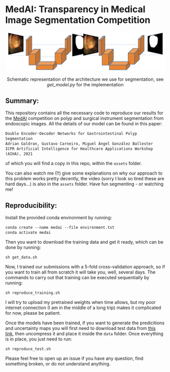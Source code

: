 # MedAI: Transparency in Medical Image Segmentation Competition

![](https://raw.githubusercontent.com/agaldran/medai_challenge/main/assets/overall_fig.png?style=centerme)
<p align="center">Schematic representation of the architecture we use for segmentation, see <em>get_model.py</em> for the implementation<p align="center">

## Summary:
This repository contains all the necessary code to reproduce our results for the [MedAI](https://www.nora.ai/Competition/image-segmentation.html) competition on polyp and surgical instrument segmentation from endoscopic images. All the details of our model can be found in this paper:
```
Double Encoder-Decoder Networks for Gastrointestinal Polyp Segmentation
Adrian Galdran, Gustavo Carneiro, Miguel Ángel González Ballester
ICPR Artificial Intelligence for Healthcare Applications Workshop (AIHA), 2021
```
of which you will find a copy in this repo, within the `assets` folder. 
  
You can also watch me (!!) give some explanations on why our approach to this problem works pretty decently, the video (sorry I look so tired these are hard days...) is also in the `assets` folder. Have fun segmenting - or watching me!

## Reproducibility: 
Install the provided conda environment by running:
```
conda create --name medai --file environment.txt
conda activate medai
```
Then you want to download the training data and get it ready, which can be done by running:
```
sh get_data.sh
```
Now, I trained our submissions with a 5-fold cross-validation approach, so if you want to train all from scratch it will take you, well, several days. The commands to carry out that training can be executed sequentially by running:
```
sh reproduce_training.sh
```

I will try to upload my pretrained weights when time allows, but my poor internet connection (I am in the middle of a long trip) makes it complicated for now, please be patient.

Once the models have been trained, if you want to generate the predicitions and uncertainty maps you will first need to download test data from [this link](https://drive.google.com/drive/folders/1t8B45D2p3zEePHhUH5Qe-3iLs4EIrPJI), then uncompress it and place it inside the `data` folder. Once everything is in place, you just need to run:
```
sh reproduce_test.sh
```

Please feel free to open up an issue if you have any question, find something broken, or do not understand anything. 
